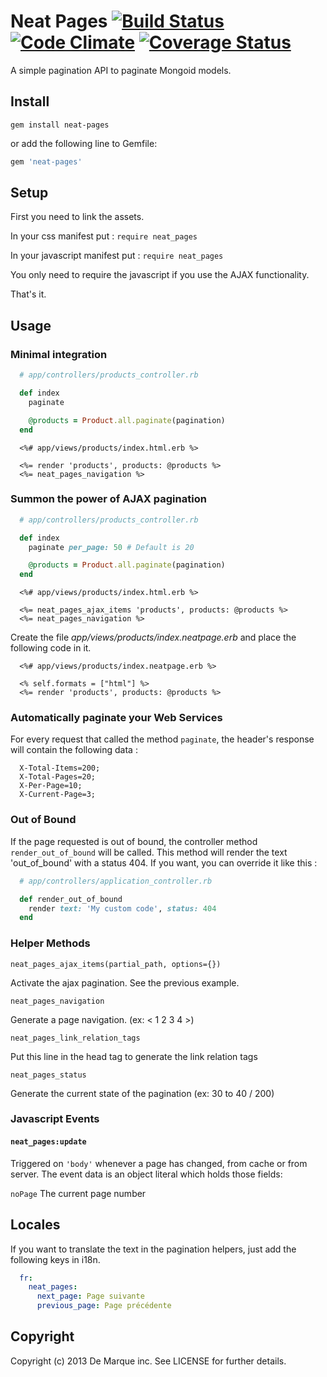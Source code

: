 Neat Pages [![Build Status](https://secure.travis-ci.org/alchimikweb/neat-pages.png?branch=master)](http://travis-ci.org/alchimikweb/neat-pages) [![Code Climate](https://codeclimate.com/github/alchimikweb/neat-pages.png)](https://codeclimate.com/github/alchimikweb/neat-pages) [![Coverage Status](https://coveralls.io/repos/alchimikweb/neat-pages/badge.png)](https://coveralls.io/r/alchimikweb/neat-pages)
===============

A simple pagination API to paginate Mongoid models.

Install
-------

```
gem install neat-pages
```

or add the following line to Gemfile:

```ruby
gem 'neat-pages'
```


Setup
-----

First you need to link the assets.

In your css manifest put : ``` require neat_pages ```

In your javascript manifest put : ``` require neat_pages ```

You only need to require the javascript if you use the AJAX functionality.

That's it.


Usage
-----

### Minimal integration

```ruby
  # app/controllers/products_controller.rb

  def index
    paginate

    @products = Product.all.paginate(pagination)
  end
```

```erb
  <%# app/views/products/index.html.erb %>

  <%= render 'products', products: @products %>
  <%= neat_pages_navigation %>
```


### Summon the power of AJAX pagination

```ruby
  # app/controllers/products_controller.rb

  def index
    paginate per_page: 50 # Default is 20

    @products = Product.all.paginate(pagination)
  end
```

```erb
  <%# app/views/products/index.html.erb %>

  <%= neat_pages_ajax_items 'products', products: @products %>
  <%= neat_pages_navigation %>
```

Create the file *app/views/products/index.neatpage.erb* and place the following code in it.

```erb
  <%# app/views/products/index.neatpage.erb %>

  <% self.formats = ["html"] %>
  <%= render 'products', products: @products %>
```

### Automatically paginate your Web Services

For every request that called the method ```paginate```, the header's response will contain the following data :

```
  X-Total-Items=200;
  X-Total-Pages=20;
  X-Per-Page=10;
  X-Current-Page=3;
```

### Out of Bound

If the page requested is out of bound, the controller method ```render_out_of_bound``` will be called.
This method will render the text 'out_of_bound' with a status 404. If you want, you can override it like this :


```ruby
  # app/controllers/application_controller.rb

  def render_out_of_bound
    render text: 'My custom code', status: 404
  end
```

### Helper Methods

```neat_pages_ajax_items(partial_path, options={})```

Activate the ajax pagination. See the previous example.

``` neat_pages_navigation ```

Generate a page navigation. (ex: < 1 2 3 4 >)

``` neat_pages_link_relation_tags ```

Put this line in the head tag to generate the link relation tags

``` neat_pages_status ```

Generate the current state of the pagination (ex: 30 to 40 / 200)

### Javascript Events

#### `neat_pages:update`

Triggered on `'body'` whenever a page has changed, from cache or from server.
The event data is an object literal which holds those fields:

`noPage` The current page number

Locales
-------

If you want to translate the text in the pagination helpers, just add the following keys in i18n.

```yml
  fr:
    neat_pages:
      next_page: Page suivante
      previous_page: Page précédente
```


Copyright
---------

Copyright (c) 2013 De Marque inc. See LICENSE for further details.
